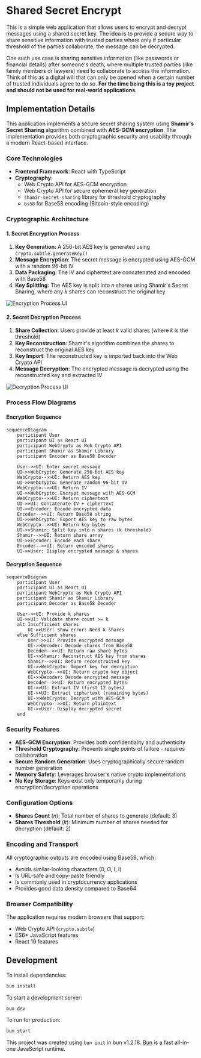 # Shared Secret Encrypt

This is a simple web application that allows users to encrypt and decrypt messages using a shared secret key. The idea is to provide a secure way to share sensitive information with trusted parties where only if particular threshold of the parties collaborate, the message can be decrypted.

One such use case is sharing sensitive information (like passwords or financial details) after someone's death, where multiple trusted parties (like family members or lawyers) need to collaborate to access the information. Think of this as a digital will that can only be opened when a certain number of trusted individuals agree to do so. **For the time being this is a toy project and should not be used for real-world applications.**

## Implementation Details

This application implements a secure secret sharing system using **Shamir's Secret Sharing** algorithm combined with **AES-GCM encryption**. The implementation provides both cryptographic security and usability through a modern React-based interface.

### Core Technologies

- **Frontend Framework**: React with TypeScript
- **Cryptography**:
  - Web Crypto API for AES-GCM encryption
  - Web Crypto API for secure ephemeral key generation
  - `shamir-secret-sharing` library for threshold cryptography
  - `bs58` for Base58 encoding (Bitcoin-style encoding)

### Cryptographic Architecture

#### 1. Secret Encryption Process

1. **Key Generation**: A 256-bit AES key is generated using `crypto.subtle.generateKey()`
2. **Message Encryption**: The secret message is encrypted using AES-GCM with a random 96-bit IV
3. **Data Packaging**: The IV and ciphertext are concatenated and encoded with Base58
4. **Key Splitting**: The AES key is split into _n_ shares using Shamir's Secret Sharing, where any _k_ shares can reconstruct the original key

![Encryption Process UI](/assets/encryption-process.png)

#### 2. Secret Decryption Process

1. **Share Collection**: Users provide at least _k_ valid shares (where _k_ is the threshold)
2. **Key Reconstruction**: Shamir's algorithm combines the shares to reconstruct the original AES key
3. **Key Import**: The reconstructed key is imported back into the Web Crypto API
4. **Message Decryption**: The encrypted message is decrypted using the reconstructed key and extracted IV

![Decryption Process UI](/assets/decryption-process.png)

### Process Flow Diagrams

#### Encryption Sequence

```mermaid
sequenceDiagram
    participant User
    participant UI as React UI
    participant WebCrypto as Web Crypto API
    participant Shamir as Shamir Library
    participant Encoder as Base58 Encoder

    User->>UI: Enter secret message
    UI->>WebCrypto: Generate 256-bit AES key
    WebCrypto-->>UI: Return AES key
    UI->>WebCrypto: Generate random 96-bit IV
    WebCrypto-->>UI: Return IV
    UI->>WebCrypto: Encrypt message with AES-GCM
    WebCrypto-->>UI: Return ciphertext
    UI->>UI: Concatenate IV + ciphertext
    UI->>Encoder: Encode encrypted data
    Encoder-->>UI: Return Base58 string
    UI->>WebCrypto: Export AES key to raw bytes
    WebCrypto-->>UI: Return key bytes
    UI->>Shamir: Split key into n shares (k threshold)
    Shamir-->>UI: Return share array
    UI->>Encoder: Encode each share
    Encoder-->>UI: Return encoded shares
    UI->>User: Display encrypted message & shares
```

#### Decryption Sequence

```mermaid
sequenceDiagram
    participant User
    participant UI as React UI
    participant WebCrypto as Web Crypto API
    participant Shamir as Shamir Library
    participant Decoder as Base58 Decoder

    User->>UI: Provide k shares
    UI->>UI: Validate share count >= k
    alt Insufficient shares
        UI->>User: Show error: Need k shares
    else Sufficient shares
        User->>UI: Provide encrypted message
        UI->>Decoder: Decode shares from Base58
        Decoder-->>UI: Return raw share bytes
        UI->>Shamir: Reconstruct AES key from shares
        Shamir-->>UI: Return reconstructed key
        UI->>WebCrypto: Import key for decryption
        WebCrypto-->>UI: Return crypto key object
        UI->>Decoder: Decode encrypted message
        Decoder-->>UI: Return encrypted bytes
        UI->>UI: Extract IV (first 12 bytes)
        UI->>UI: Extract ciphertext (remaining bytes)
        UI->>WebCrypto: Decrypt with AES-GCM
        WebCrypto-->>UI: Return plaintext
        UI->>User: Display decrypted secret
    end
```

### Security Features

- **AES-GCM Encryption**: Provides both confidentiality and authenticity
- **Threshold Cryptography**: Prevents single points of failure - requires collaboration
- **Secure Random Generation**: Uses cryptographically secure random number generation
- **Memory Safety**: Leverages browser's native crypto implementations
- **No Key Storage**: Keys exist only temporarily during encryption/decryption operations

### Configuration Options

- **Shares Count** (_n_): Total number of shares to generate (default: 3)
- **Shares Threshold** (_k_): Minimum number of shares needed for decryption (default: 2)

### Encoding and Transport

All cryptographic outputs are encoded using Base58, which:

- Avoids similar-looking characters (0, O, I, l)
- Is URL-safe and copy-paste friendly
- Is commonly used in cryptocurrency applications
- Provides good data density compared to Base64

### Browser Compatibility

The application requires modern browsers that support:

- Web Crypto API (`crypto.subtle`)
- ES6+ JavaScript features
- React 19 features

## Development

To install dependencies:

```bash
bun install
```

To start a development server:

```bash
bun dev
```

To run for production:

```bash
bun start
```

This project was created using `bun init` in bun v1.2.18. [Bun](https://bun.sh) is a fast all-in-one JavaScript runtime.
